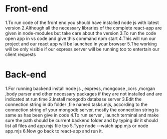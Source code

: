 # Front-end
1.To run code of the front end you should have installed node js with latest version 2.Although all the necessary libraries of the complete react-app are given in node-modules but take care about the version 3.To run the code open app in vs code and give this command npm start 4.This will run our project and our react app will be launched in your browser 5.The working will be only visible if our express server will be running too to entertain our client requests

# Back-end
1.For running backend install node js , express, mongoose ,cors ,morgan ,body parser and other necessary packages if they are not installed and are indicated at run time 2.Install mongodb database server 3.Edit the connection string in db folder ,file named tasks.mjs, according to the connection string of your mongodb server, mostly the connection string is same as has been give in code 4.To run server , launch terminal and make sure the path should be current backend folder and by typing dir it should list all files and app.mjs file too 5.Type node --watch app.mjs or node app.mjs 6.Now go back to react-app and run it.
